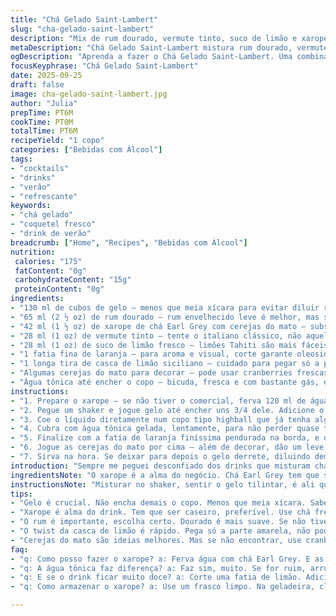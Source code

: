 ```yaml
---
title: "Chá Gelado Saint-Lambert"
slug: "cha-gelado-saint-lambert"
description: "Mix de rum dourado, vermute tinto, suco de limão e xarope artesanal de chá Earl Grey com cerejas do mato, finalizado com água tônica e toques cítricos. Refrescante, seco e frutado; combina sofisticação com simplicidade num copo alto cheio de gelo. Bottles e ingredientes alternativos são possíveis dependendo do que tem em casa, mantendo o equilíbrio ácido e amadeirado. Certeza que toda tentativa minha por entender a química do preparo refinou esse drink."
metaDescription: "Chá Gelado Saint-Lambert mistura rum dourado, vermute tinto com chá Earl Grey e cerejas do mato. Refrescante e sofisticado."
ogDescription: "Aprenda a fazer o Chá Gelado Saint-Lambert. Uma combinação perfeita de rum, vermute e chá. Refresco ideal para dias quentes."
focusKeyphrase: "Chá Gelado Saint-Lambert"
date: 2025-09-25
draft: false
image: cha-gelado-saint-lambert.jpg
author: "Julia"
prepTime: PT6M
cookTime: PT0M
totalTime: PT6M
recipeYield: "1 copo"
categories: ["Bebidas com Álcool"]
tags:
- "cocktails"
- "drinks"
- "verão"
- "refrescante"
keywords:
- "chá gelado"
- "coquetel fresco"
- "drink de verão"
breadcrumb: ["Home", "Recipes", "Bebidas com Álcool"]
nutrition: 
 calories: "175"
 fatContent: "0g"
 carbohydrateContent: "15g"
 proteinContent: "0g"
ingredients:
- "130 ml de cubos de gelo — menos que meia xícara para evitar diluir rápido"
- "65 ml (2 ½ oz) de rum dourado — rum envelhecido leve é melhor, mas sai até com cachaça ouro"
- "42 ml (1 ½ oz) de xarope de chá Earl Grey com cerejas do mato — substitua as cerejas por groselha vermelha para toque ácido parecido"
- "28 ml (1 oz) de vermute tinto — tente o italiano clássico, não aquele super doce"
- "28 ml (1 oz) de suco de limão fresco — limões Tahiti são mais fáceis de achar"
- "1 fatia fina de laranja — para aroma e visual, corte garante oleosidade na borda"
- "1 longa tira de casca de limão siciliano — cuidado para pegar só a parte amarela, evite o amargor da parte branca"
- "Algumas cerejas do mato para decorar — pode usar cranberries frescas ou até framboesas para mudar o perfil"
- "Água tônica até encher o copo — bicuda, fresca e com bastante gás, escolha qualidade"
instructions:
- "1. Prepare o xarope — se não tiver o comercial, ferva 120 ml de água com 1 saquinho chá Earl Grey e 60 g de cerejas do mato (ou substituto), deixe infusionar por 6-7 minutos, coe, adoce com 70 g de açúcar até quase dissolver. Refrigere antes do uso para não perder a leveza."
- "2. Pegue um shaker e jogue gelo até encher uns 3/4 dele. Adicione o rum dourado, o vermute tinto, suco de limão coado e 42 ml do xarope feito. Agite com vontade por uns 15 segundos – deve ouvir o tilintar forte do gelo, mas atenção para não deixar muito tempo; o excesso dilui fora da conta."
- "3. Coe o líquido diretamente num copo tipo highball que já tenha alguns cubos de gelo — assim a bebida fica gelada sem perder corpo."
- "4. Cubra com água tônica gelada, lentamente, para não perder quase todo gás do drink; o som borbulhando na taça diz que você mandou bem."
- "5. Finalize com a fatia de laranja finíssima pendurada na borda, e dê um twist com a casca do limão; espirre o óleo na superfície, sente o aroma quase floral, tem que ser rápido para não amarelar rápido."
- "6. Jogue as cerejas do mato por cima — além de decorar, dão um leve toque azedinho que equilibra a mistura doce/amarga dos ingredientes."
- "7. Sirva na hora. Se deixar para depois o gelo derrete, diluindo demais — já aprendi com vários fails. Se estiver sem cerejas do mato, cranberries ou até damasco desidratado hidratado funcionam para decorar."
introduction: "Sempre me peguei desconfiado dos drinks que misturam chá com álcool. Parece estranho num primeiro momento, mas aí veio a descoberta do rum com aquele toque amadeirado, o vermute tinto com nuances de ervas e o suco de limão fresco, que dá aquela cortada no dulçor. O segredo foi sempre o xarope caseiro: fazer o chá infundir o sabor das cerejas do mato traz uma complexidade aroma-taste que a gente não acha fácil em pronta-entrega. Foi numa tarde tentando replicar um clássico francês, mas com o que tinha em casa, que o Saint-Lambert ganhou meu paladar. O gelo, o gás da tônica, a casca do limão — tudo importa, nada pode parecer gratuito."
ingredientsNote: "O xarope é a alma do negócio. Chá Earl Grey tem que ser fresquinho, nada daqueles saquinhos meses esquecidos na despensa. Para as cerejas do mato, pode trocar por groselha ou até acerola, dependendo do que achar pela feira. O rum, se não tiver o ambar, dá pra tentar um ouro, mas vai perder aquela nota mais terrosa. Vermute tem que ser de qualidade; o barato demais fica muito doce e perde o equilíbrio. Água tônica pode salvar ou ferrar o drink. Procure algo que tenha sabor amargo e menos químico. Sucros e frutas cítricas frescas são obrigatórios, não dá pra usar suco de caixinha por nem pensar. Confie no frescor."
instructionsNote: "Misturar no shaker, sentir o gelo tilintar, é ali que o líquido absorve o frio e começa a se integrar. Esse movimento garante textura, e a separação do excesso de água do gelo impede diluição rápida. Filtrar no copo com gelo marca o controle de temperatura, mas não exagere na quantidade para não acabar com o sabor. A água tônica merece atenção para entrar devagar, mantendo o gás, que traz aquele repique no paladar. O twist da casca é mais que visual — é aromático, precisa ser feito rápido para o óleo essencial não perder potência. A decoração deve ser pensada não só pra embelezar, mas para acrescentar nuances de sabor. Cada etapa tem seu ponto exato, e errar um pouco aqui pode jogar todo o drink no lixo."
tips:
- "Gelo é crucial. Não encha demais o copo. Menos que meia xícara. Sabe por quê? Mu... Isso dilui rápido demais. Então, use com sabedoria, cubos maiores são melhores. Menos água, mais sabor."
- "Xarope é alma do drink. Tem que ser caseiro, preferível. Use chá fresco. Não vá usar saquinho velho, é um desastre. Se não tiver cerejas do mato, tem groselha ou acerola. São boas opções, bem azedinhas."
- "O rum é importante, escolha certo. Dourado é mais suave. Se não tiver, tente o ouro, mas não é a mesma coisa. O vermute tinto também precisa ser de qualidade. Barato é doce. Aqui, queremos equilíbrio. Água tônica, atenção na escolha."
- "O twist da casca de limão é rápido. Pega só a parte amarela, não pode amargar. É um toque final, precisa do aroma. Cuidado com as camadas, cada detalhe é essencial. A apresentação também é sabor."
- "Cerejas do mato são ideias melhores. Mas se não encontrar, use cranberries. Elas também dão um azedinho. Atenção, também claro que não é só decorar. A estrutura do drink é a mistura de sabores."
faq:
- "q: Como posso fazer o xarope? a: Ferva água com chá Earl Grey. E as cerejas do mato. Ou substitutos. Coar tudo. Adoçar. Deixar esfriar. É simples, mas essencial."
- "q: A água tônica faz diferença? a: Faz sim, muito. Se for ruim, arruína tudo. Choque de sabores. Procure algo menos químico. Cuidado com a diluição, mantenha o gás."
- "q: E se o drink ficar muito doce? a: Corte uma fatia de limão. Adicione mais suco fresco. Menos xarope também ajuda. Cada paladar é diferente, ajuste sempre."
- "q: Como armazenar o xarope? a: Use um frasco limpo. Na geladeira, claro. Se demorar a usar, ele pode perder frescor. Tente fazer em pequenas quantidades."

---
```

